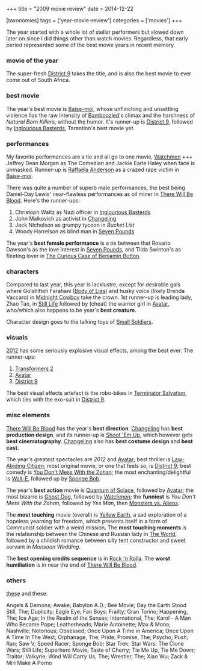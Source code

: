 +++
title = "2009 movie review"
date = 2014-12-22

[taxonomies]
tags = ['year-movie-review']
categories = ['movies']
+++

The year started with a whole lot of stellar performers but slowed down
later on since I did things other than watch movies. Regardless, that
early period represented some of the best movie years in recent memory.

### movie of the year

The super-fresh [District 9] takes the title, and is also the best movie
to ever come out of South Africa.

### best movie

The year's best movie is [Baise-moi], whose unflinching and unsettling
violence has the raw intensity of [Bamboozled]'s climax and the
harshness of *Natural Born Killers*, without the humor. It's runner-up
is [District 9], followed by [Inglourious Basterds], Tarantino's best
movie yet.

### performances

My favorite performances are a tie and all go to one movie, [Watchmen]
+++ Jeffrey Dean Morgan as The Comedian and Jackie Earle Haley when face
is unmasked. Runner-up is [Raffaëla Anderson] as a crazed rape victim in
[Baise-moi].

There was quite a number of superb male performances, the best being
Daniel-Day Lewis' near-flawless performances as oil miner in [There
Will Be Blood]. Here's the runner-ups:

1.  Christoph Waltz as Nazi officer in [Inglourious Basterds]
2.  John Malkovich as activist in [Changeling]
3.  Jack Nicholson as grumpy tycoon in *Bucket List*
4.  Woody Harrelson as blind man in [Seven Pounds]

The year's **best female performance** is a tie between that Rosario
Dawson's as the love interest in [Seven Pounds], and Tilda Swinton's
as fleeting lover in [The Curious Case of Benjamin Button].

### characters

Compared to last year, this year is lacklustre, except for desirable
gals where Golshifteh Farahani ([Body of Lies][Seven Pounds]) and husky
voice (likely Brenda Vaccaro) in [Midnight Cowboy] take the crown. 1st
runner-up is leading lady, Zhao Tao, in [Still Life] followed by (cheat)
the warrior girl in [Avatar], who/which also happens to be year's
**best creature**.

Character design goes to the talking toys of [Small Soldiers].

### visuals

[2012] has some seriously explosive visual effects, among the best ever.
The runner-ups:

1.  [Transformers 2]
2.  [Avatar]
3.  [District 9]

The best visual effects artefact is the robo-bikes in [Terminator
Salvation], which ties with the exo-suit in [District 9].

### misc elements

[There Will Be Blood] has the year's **best direction**. [Changeling]
has **best production design**, and its runner-up is [Shoot 'Em Up],
which however gets **best cinematography**. [Changeling] also has **best
costume design** and **best cast**.

The year's greatest spectacles are *2012* and [Avatar]; best thriller
is [Law-Abiding Citizen]; most original movie, or one that feels so, is
[District 9]; best comedy is [You Don't Mess With the Zohan]; the most
enchanting/delightful is [Wall-E][You Don't Mess With the Zohan],
followed up by [Sponge Bob].

The year's **best action** movie is [Quantum of Solace], followed by
[Avatar]; the most bizarre is [Ghost Dog], followed by [Watchmen]; the
**funniest** is *You Don't Mess With the Zohan*, followed by *Yes Man*,
then [Monsters vs. Aliens][Still Life].

The **most touching** movie (overall) is [Yellow Earth], a sad
exploration of a hopeless yearning for freedom, which presents itself in
a form of Communist soldier with a weird mission. The **most touching
moments** is the relationship between the Chinese and Russian lady in
[The World], followed by a childish romance between silly tent
constructor and sweet servant in *Monsoon Wedding*.

The **best opening credits sequence** is in [Rock 'n Rolla][Shoot 'Em
Up]. The **worst humiliation** is in near the end of [There Will Be
Blood].

### others

[these] and these:

Angels & Demons; Awake; Babylon A.D.; Bee Movie; Day the Earth Stood
Still, The; Duplicity; Eagle Eye; Fan Boys; Frailty; Gran Torino;
Happening, The; Ice Age; In the Realm of the Senses; International, The;
Karol - A Man Who Became Pope; Leatherheads; Marie Antoinette; Max &
Mona; Nashville; Notorious; Obsessed; Once Upon A Time in America; Once
Upon A Time In The West; Orphanage, The; Pride; Promise, The; Psycho;
Push; Ran; Saw V; Speed Racer; Sponge Bob; Star Trek; Star Wars: The
Clone Wars; Still Life; Superhero Movie; Taste of Cherry; Tie Me Up, Tie
Me Down; Traitor; Valkyrie; Wind Will Carry Us, The; Wrestler, The; Xiao
Wu; Zack & Miri Make A Porno

  [District 9]: http://tshepang.net/district-9-2009
  [Baise-moi]: http://tshepang.net/baise-moi-2000
  [Bamboozled]: http://tshepang.net/bamboozled-2000
  [Inglourious Basterds]: http://tshepang.net/inglourious-basterds-2009
  [Watchmen]: http://tshepang.net/watchmen-2009
  [Raffaëla Anderson]: http://en.wikipedia.org/wiki/Raffa%C3%ABla_Anderson
  [There Will Be Blood]: http://tshepang.net/there-will-be-blood-2007
  [Changeling]: http://tshepang.net/changeling-2008
  [Seven Pounds]: http://tshepang.net/recent-movies-2009-04-14
  [The Curious Case of Benjamin Button]: http://tshepang.net/finchers-most-pointless-yet
  [Midnight Cowboy]: http://tshepang.net/recent-movies-2009-07-13
  [Still Life]: http://tshepang.net/recent-movies-2009-09-30
  [Avatar]: http://tshepang.net/avatar-2009
  [Small Soldiers]: http://tshepang.net/small-soldiers-1998
  [2012]: http://tshepang.net/2012-2009
  [Transformers 2]: http://tshepang.net/transformers-revenge-of-the-fallen-2009
  [Terminator Salvation]: http://tshepang.net/terminator-salvation-2009
  [Shoot 'Em Up]: http://tshepang.net/recent-movies-2009-03-06
  [Law-Abiding Citizen]: http://tshepang.net/law-abiding-citizen-2009
  [You Don't Mess With the Zohan]: http://tshepang.net/many-recent-movies-2009-02-27
  [Sponge Bob]: http://tshepang.net/recent-movies-2009-10-23
  [Quantum of Solace]: http://tshepang.net/quantum-of-solace-2008
  [Ghost Dog]: http://tshepang.net/ghost-dog
  [Yellow Earth]: http://tshepang.net/yellow-earth-1984
  [The World]: http://tshepang.net/more-of-jia
  [these]: http://tshepang.net/tags/2009-movie/
